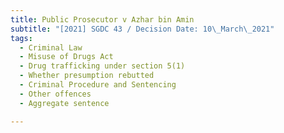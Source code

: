 ```yaml
---
title: Public Prosecutor v Azhar bin Amin
subtitle: "[2021] SGDC 43 / Decision Date: 10\_March\_2021"
tags:
  - Criminal Law
  - Misuse of Drugs Act
  - Drug trafficking under section 5(1)
  - Whether presumption rebutted
  - Criminal Procedure and Sentencing
  - Other offences
  - Aggregate sentence

---
```

